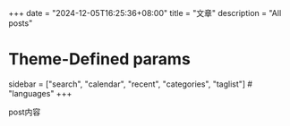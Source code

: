 +++
date = "2024-12-05T16:25:36+08:00"
title = "文章"
description = "All posts"
# Theme-Defined params
sidebar = ["search", "calendar", "recent", "categories", "taglist"]  # "languages"
+++

post内容
